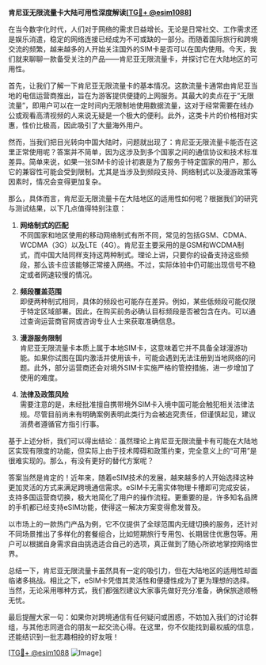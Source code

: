 **肯尼亚无限流量卡大陆可用性深度解读[[TG💪+ @esim1088](https://t.me/s/esim1088)]**

在当今数字化时代，人们对于网络的需求日益增长。无论是日常社交、工作需求还是娱乐消遣，稳定的网络连接已经成为不可或缺的一部分。而随着国际旅行和跨境交流的频繁，越来越多的人开始关注国外的SIM卡是否可以在国内使用。今天，我们就来聊聊一款备受关注的产品——肯尼亚无限流量卡，并探讨它在大陆地区的可用性。

首先，让我们了解一下肯尼亚无限流量卡的基本情况。这款流量卡通常由肯尼亚当地的电信运营商推出，旨在为游客提供便捷的上网服务。其最大的卖点在于“无限流量”，即用户可以在一定时间内无限制地使用数据流量，这对于经常需要在线办公或观看高清视频的人来说无疑是一个极大的便利。此外，这类卡片的价格相对实惠，性价比极高，因此吸引了大量海外用户。

然而，当我们把目光转向中国大陆时，问题就出现了：肯尼亚无限流量卡能否在这里正常使用呢？答案并不简单，因为这涉及到多个国家之间的通信协议和技术标准差异。简单来说，如果一张SIM卡的设计初衷是为了服务于特定国家的用户，那么它的兼容性可能会受到限制。尤其是当涉及到频段支持、网络制式以及漫游政策等因素时，情况会变得更加复杂。

那么，具体而言，肯尼亚无限流量卡在大陆地区的适用性如何呢？根据我们的研究与测试结果，以下几点值得特别注意：

1. **网络制式的匹配**  
   不同国家和地区使用的移动网络制式有所不同，常见的包括GSM、CDMA、WCDMA（3G）以及LTE（4G）。肯尼亚主要采用的是GSM和WCDMA制式，而中国大陆同样支持这两种制式。理论上讲，只要你的设备支持这些频段，那么该卡应该能够正常接入网络。不过，实际体验中仍可能出现信号不稳定或者网速较慢的情况。

2. **频段覆盖范围**  
   即便两种制式相同，具体的频段也可能存在差异。例如，某些低频段可能仅限于特定区域部署。因此，在购买前务必确认目标频段是否被包含在内。可以通过查询运营商官网或咨询专业人士来获取准确信息。

3. **漫游服务限制**  
   肯尼亚无限流量卡本质上属于本地SIM卡，这意味着它并不具备全球漫游功能。如果你试图在国内激活并使用该卡，可能会遇到无法注册到当地网络的问题。此外，部分运营商还会对境外SIM卡实施严格的管控措施，进一步增加了使用的难度。

4. **法律及政策风险**  
   需要注意的是，未经批准擅自携带境外SIM卡入境中国可能会触犯相关法律法规。尽管目前尚未有明确案例表明此类行为会被追究责任，但谨慎起见，建议消费者遵循官方指引行事。

基于上述分析，我们可以得出结论：虽然理论上肯尼亚无限流量卡有可能在大陆地区实现有限度的功能，但实际上由于技术障碍和政策约束，完全意义上的“可用”是很难实现的。那么，有没有更好的替代方案呢？

答案当然是肯定的！近年来，随着eSIM技术的发展，越来越多的人开始选择这种更加灵活的方式来满足跨境通信需求。eSIM卡无需实体物理卡槽即可完成安装，支持多国运营商切换，极大地简化了用户的操作流程。更重要的是，许多知名品牌的手机都已经支持eSIM功能，使得这一解决方案变得愈发普及。

以市场上的一款热门产品为例，它不仅提供了全球范围内无缝切换的服务，还针对不同场景推出了多样化的套餐组合，比如短期旅行专用包、长期居住优惠包等。用户可以根据自身需求自由挑选适合自己的选项，真正做到了随心所欲地掌控网络世界。

总结一下，肯尼亚无限流量卡虽然具有一定的吸引力，但在大陆地区的适用性却面临诸多挑战。相比之下，eSIM卡凭借其灵活性和便捷性成为了更为理想的选择。当然，无论采用哪种方式，我们都强烈建议大家事先做好充分准备，确保旅途顺畅无忧。

最后提醒大家一句：如果你对跨境通信有任何疑问或困惑，不妨加入我们的讨论群组，与其他志同道合的朋友一起交流心得。在这里，你不仅能找到最权威的信息，还能结识到一批志趣相投的好友哦！

[[TG💪+ @esim1088](https://t.me/s/esim1088) ![Image](https://i.postimg.cc/4NQfJmqS/Snipaste-2025-05-13-00-14-12.png)]